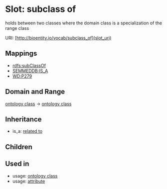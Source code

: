 # Slot: subclass of


holds between two classes where the domain class is a specialization of the range class

URI: [http://bioentity.io/vocab/subclass_of](slot_uri)
## Mappings

 * [rdfs:subClassOf](http://purl.obolibrary.org/obo/rdfs_subClassOf)
 * [SEMMEDDB:IS_A](http://purl.obolibrary.org/obo/SEMMEDDB_IS_A)
 * [WD:P279](http://purl.obolibrary.org/obo/WD_P279)
## Domain and Range

[ontology class](OntologyClass.md) -> [ontology class](OntologyClass.md)
## Inheritance

 *  is_a: [related to](related_to.md)
## Children

## Used in

 *  usage: [ontology class](OntologyClass.md)
 *  usage: [attribute](Attribute.md)
